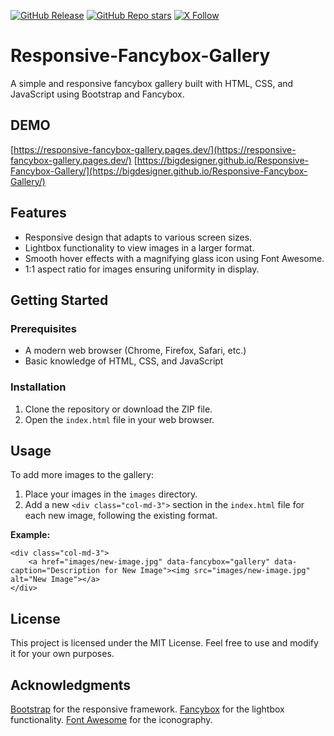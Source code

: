 [![GitHub Release](https://img.shields.io/github/v/release/BigDesigner/Responsive-Fancybox-Gallery?style=flat)](https://github.com/BigDesigner/Responsive-Fancybox-Gallery/releases/tag/v1.0.0)
[![GitHub Repo stars](https://img.shields.io/github/stars/BigDesigner/Responsive-Fancybox-Gallery?style=flat)](https://github.com/BigDesigner/Responsive-Fancybox-Gallery)
[![X Follow](https://img.shields.io/twitter/follow/muratgonen?style=flat)](https://x.com/muratgonen)

# Responsive-Fancybox-Gallery
A simple and responsive fancybox gallery built with HTML, CSS, and JavaScript using Bootstrap and Fancybox.

## DEMO
[https://responsive-fancybox-gallery.pages.dev/](https://responsive-fancybox-gallery.pages.dev/)
[https://bigdesigner.github.io/Responsive-Fancybox-Gallery/](https://bigdesigner.github.io/Responsive-Fancybox-Gallery/)


## Features

- Responsive design that adapts to various screen sizes.
- Lightbox functionality to view images in a larger format.
- Smooth hover effects with a magnifying glass icon using Font Awesome.
- 1:1 aspect ratio for images ensuring uniformity in display.

## Getting Started

### Prerequisites

- A modern web browser (Chrome, Firefox, Safari, etc.)
- Basic knowledge of HTML, CSS, and JavaScript

### Installation

1. Clone the repository or download the ZIP file.
2. Open the `index.html` file in your web browser.

## Usage

To add more images to the gallery:

1. Place your images in the `images` directory.
2. Add a new `<div class="col-md-3">` section in the `index.html` file for each new image, following the existing format.

**Example:**

```
<div class="col-md-3">
    <a href="images/new-image.jpg" data-fancybox="gallery" data-caption="Description for New Image"><img src="images/new-image.jpg" alt="New Image"></a>
</div>
```
## License
This project is licensed under the MIT License. Feel free to use and modify it for your own purposes.

## Acknowledgments

[Bootstrap](https://getbootstrap.com/) for the responsive framework. 
[Fancybox]([https://fontawesome.com/](http://fancyapps.com/fancybox/)) for the lightbox functionality.
[Font Awesome](https://fontawesome.com/) for the iconography.
